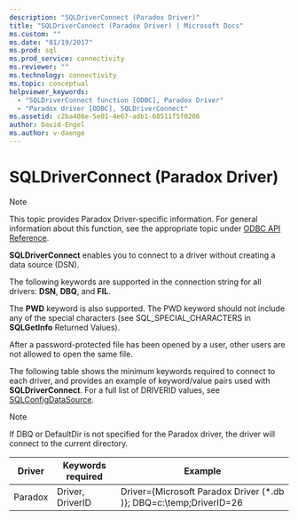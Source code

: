 ```yaml
---
description: "SQLDriverConnect (Paradox Driver)"
title: "SQLDriverConnect (Paradox Driver) | Microsoft Docs"
ms.custom: ""
ms.date: "01/19/2017"
ms.prod: sql
ms.prod_service: connectivity
ms.reviewer: ""
ms.technology: connectivity
ms.topic: conceptual
helpviewer_keywords: 
  - "SQLDriverConnect function [ODBC], Paradox Driver"
  - "Paradox driver [ODBC], SQLDriverConnect"
ms.assetid: c2ba486e-5e01-4e67-adb1-68511f5f0206
author: David-Engel
ms.author: v-daenge
---
```

# SQLDriverConnect (Paradox Driver)
> [!NOTE]  
>  This topic provides Paradox Driver-specific information. For general information about this function, see the appropriate topic under [ODBC API Reference](../../odbc/reference/syntax/odbc-api-reference.md).  
  
 **SQLDriverConnect** enables you to connect to a driver without creating a data source (DSN).  
  
 The following keywords are supported in the connection string for all drivers: **DSN**, **DBQ**, and **FIL**.  
  
 The **PWD** keyword is also supported. The PWD keyword should not include any of the special characters (see SQL_SPECIAL_CHARACTERS in **SQLGetInfo** Returned Values).  
  
 After a password-protected file has been opened by a user, other users are not allowed to open the same file.  
  
 The following table shows the minimum keywords required to connect to each driver, and provides an example of keyword/value pairs used with **SQLDriverConnect**. For a full list of DRIVERID values, see [SQLConfigDataSource](../../odbc/microsoft/sqlconfigdatasource-paradox-driver.md).  
  
> [!NOTE]  
>  If DBQ or DefaultDir is not specified for the Paradox driver, the driver will connect to the current directory.  
  
|Driver|Keywords required|Example|  
|------------|-----------------------|-------------|  
|Paradox|Driver, DriverID|Driver={Microsoft Paradox Driver (*.db )}; DBQ=c:\temp;DriverID=26|
